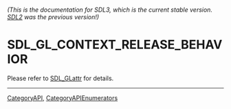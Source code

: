 ###### (This is the documentation for SDL3, which is the current stable version. [SDL2](https://wiki.libsdl.org/SDL2/) was the previous version!)
# SDL_GL_CONTEXT_RELEASE_BEHAVIOR

Please refer to [SDL_GLattr](SDL_GLattr) for details.

----
[CategoryAPI](CategoryAPI), [CategoryAPIEnumerators](CategoryAPIEnumerators)

